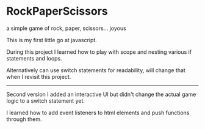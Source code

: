 # RockPaperScissors
a simple game of rock, paper, scissors... joyous

This is my first little go at javascript.

During this project I learned how to play with scope and nesting various if statements and loops. 

Alternatively can use switch statements for readability, will change that when I revisit this project.

-----------------------------------------------------------------------------------------------------

Second version I added an interactive UI but didn't change the actual game logic to a switch statement yet.

I learned how to add event listeners to html elements and push functions through them.